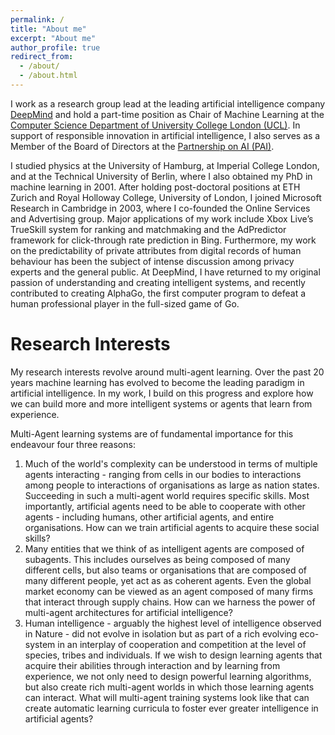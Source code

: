 ```yaml
---
permalink: /
title: "About me"
excerpt: "About me"
author_profile: true
redirect_from: 
  - /about/
  - /about.html
---
```

I work as a research group lead at the leading artificial intelligence company [DeepMind](https://deepmind.com/) and hold a part-time position as Chair of Machine Learning at the [Computer Science Department of University College London (UCL)](https://www.ucl.ac.uk/computer-science/). In support of responsible innovation in artificial intelligence, I also serves as a Member of the Board of Directors at the [Partnership on AI (PAI)](https://www.partnershiponai.org/). 

I studied physics at the University of Hamburg, at Imperial College London, and at the Technical University of Berlin, where I also obtained my PhD in machine learning in 2001. After holding post-doctoral positions at ETH Zurich and Royal Holloway College, University of London, I joined Microsoft Research in Cambridge in 2003, where I co-founded the Online Services and Advertising group. Major applications of my work include Xbox Live’s TrueSkill system for ranking and matchmaking and the AdPredictor framework for click-through rate prediction in Bing. Furthermore, my work on the predictability of private attributes from digital records of human behaviour has been the subject of intense discussion among privacy experts and the general public. At DeepMind, I have returned to my original passion of understanding and creating intelligent systems, and recently contributed to creating AlphaGo, the first computer program to defeat a human professional player in the full-sized game of Go.

Research Interests
======
My research interests revolve around multi-agent learning. Over the past 20 years machine learning has evolved to become the leading paradigm in artificial intelligence. In my work, I build on this progress and explore how we can build more and more intelligent systems or agents that learn from experience.

Multi-Agent learning systems are of fundamental importance for this endeavour four three reasons:
1. Much of the world's complexity can be understood in terms of multiple agents interacting - ranging from cells in our bodies to interactions among people to interactions of organisations as large as nation states. Succeeding in such a multi-agent world requires specific skills. Most importantly, artificial agents need to be able to cooperate with other agents - including humans, other artificial agents, and entire organisations. How can we train artificial agents to acquire these social skills?
1. Many entities that we think of as intelligent agents are composed of subagents. This includes ourselves as being composed of many different cells, but also teams or organisations that are composed of many different people, yet act as as coherent agents. Even the global market economy can be viewed as an agent composed of many firms that interact through supply chains. How can we harness the power of multi-agent architectures for artificial intelligence?
1. Human intelligence - arguably the highest level of intelligence observed in Nature - did not evolve in isolation but as part of a rich evolving eco-system in an interplay of cooperation and competition at the level of species, tribes and individuals. If we wish to design learning agents that acquire their abilities through interaction and by learning from experience, we not only need to design powerful learning algorithms, but also create rich multi-agent worlds in which those learning agents can interact. What will multi-agent training systems look like that can create automatic learning curricula to foster ever greater intelligence in artificial agents?

